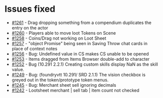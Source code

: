 # Issues fixed
- [#1261](https://gitlab.com/dragonshorn/D35E/-/issues/1261) - Drag dropping something from a compendium duplicates the entry on the actor
- [#1260](https://gitlab.com/dragonshorn/D35E/-/issues/1260) - Players able to move loot Tokens on Scene
- [#1258](https://gitlab.com/dragonshorn/D35E/-/issues/1258) - Coins/Drag not working on Loot Sheet
- [#1257](https://gitlab.com/dragonshorn/D35E/-/issues/1257) - "object Promise" being seen in Saving Throw chat cards in place of context notes
- [#1256](https://gitlab.com/dragonshorn/D35E/-/issues/1256) - Bug: Undefined value in CS makes CS unable to be opened
- [#1253](https://gitlab.com/dragonshorn/D35E/-/issues/1253) - Items dragged from Items Browser double-add to character
- [#1252](https://gitlab.com/dragonshorn/D35E/-/issues/1252) - Bug (10.291 2.2.1) Creating custom skills display NaN as the skill value.
- [#1249](https://gitlab.com/dragonshorn/D35E/-/issues/1249) - Bug: (foundryvtt 10.291/ SRD 2.1.1) The vision checkbox is greyed out in the token/prototype token menus.
- [#1245](https://gitlab.com/dragonshorn/D35E/-/issues/1245) - Bug: Merchant sheet sell ignoring decimals
- [#1242](https://gitlab.com/dragonshorn/D35E/-/issues/1242) - Lootsheet merchant | sell tab | item count not checked
